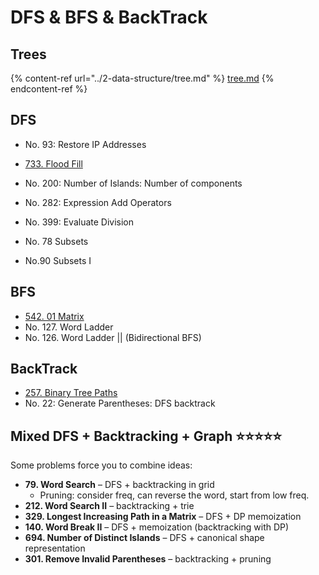 # DFS & BFS & BackTrack

## Trees

{% content-ref url="../2-data-structure/tree.md" %}
[tree.md](../2-data-structure/tree.md)
{% endcontent-ref %}

## DFS

* No. 93: Restore IP Addresses
* [733. Flood Fill](https://leetcode.com/problems/flood-fill/)
* No. 200: Number of Islands: Number of components
* No. 282: Expression Add Operators
* No. 399: Evaluate Division



* No. 78 Subsets&#x20;
* No.90 Subsets I

## BFS&#x20;

* [542. 01 Matrix](https://leetcode.com/problems/01-matrix/)&#x20;
* No. 127. Word Ladder
* No. 126. Word Ladder || (Bidirectional BFS)





## BackTrack

* [257. Binary Tree Paths](https://leetcode.com/problems/binary-tree-paths/)
* No.  22: Generate Parentheses: DFS backtrack



## Mixed DFS + Backtracking + Graph ⭐️⭐️⭐️⭐️⭐️

Some problems force you to combine ideas:

* **79. Word Search** – DFS + backtracking in grid
  * Pruning: consider freq, can reverse the word, start from low freq.
* **212. Word Search II** – backtracking + trie
* **329. Longest Increasing Path in a Matrix** – DFS + DP memoization
* **140. Word Break II** – DFS + memoization (backtracking with DP)
* **694. Number of Distinct Islands** – DFS + canonical shape representation
* **301. Remove Invalid Parentheses** – backtracking + pruning
